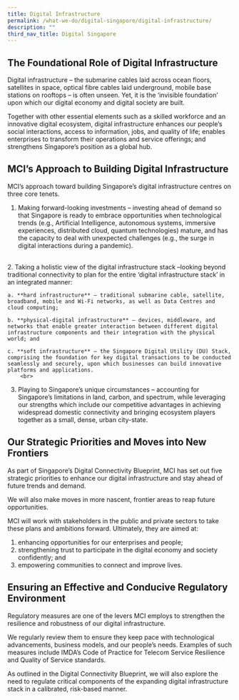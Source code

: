 ```yaml
---
title: Digital Infrastructure
permalink: /what-we-do/digital-singapore/digital-infrastructure/
description: ""
third_nav_title: Digital Singapore
---
```

## The Foundational Role of Digital Infrastructure

Digital infrastructure – the submarine cables laid across ocean floors, satellites in space, optical fibre cables laid underground, mobile base stations on rooftops – is often unseen. Yet, it is the ‘invisible foundation’ upon which our digital economy and digital society are built. 

Together with other essential elements such as a skilled workforce and an innovative digital ecosystem, digital infrastructure enhances our people’s social interactions, access to information, jobs, and quality of life; enables enterprises to transform their operations and service offerings; and strengthens Singapore’s position as a global hub. 

## MCI’s Approach to Building Digital Infrastructure

MCI’s approach toward building Singapore’s digital infrastructure centres on three core tenets. 

1. Making forward-looking investments – investing ahead of demand so that Singapore is ready to embrace opportunities when technological trends (e.g., Artificial Intelligence, autonomous systems, immersive experiences, distributed cloud, quantum technologies) mature, and has the capacity to deal with unexpected challenges (e.g., the surge in digital interactions during a pandemic).
<br>
2. Taking a holistic view of the digital infrastructure stack –looking beyond traditional connectivity to plan for the entire ‘digital infrastructure stack’ in an integrated manner:

    a. **hard infrastructure** – traditional submarine cable, satellite, broadband, mobile and Wi-Fi networks, as well as Data Centres and cloud computing;

    b. **physical-digital infrastructure** – devices, middleware, and networks that enable greater interaction between different digital infrastructure components and their integration with the physical world; and 

    c. **soft infrastructure** – the Singapore Digital Utility (DU) Stack, comprising the foundation for key digital transactions to be conducted seamlessly and securely, upon which businesses can build innovative platforms and applications.
		<br>
3. Playing to Singapore’s unique circumstances – accounting for Singapore’s limitations in land, carbon, and spectrum, while leveraging our strengths which include our competitive advantages in achieving widespread domestic connectivity and bringing ecosystem players together as a small, dense, urban city-state.

## Our Strategic Priorities and Moves into New Frontiers

As part of Singapore’s Digital Connectivity Blueprint, MCI has set out five strategic priorities to enhance our digital infrastructure and stay ahead of future trends and demand.

We will also make moves in more nascent, frontier areas to reap future opportunities.

MCI will work with stakeholders in the public and private sectors to take these plans and ambitions forward. Ultimately, they are aimed at: 

1. enhancing opportunities for our enterprises and people;
2. strengthening trust to participate in the digital economy and society confidently; and 
3. empowering communities to connect and improve lives. 

## Ensuring an Effective and Conducive Regulatory Environment

Regulatory measures are one of the levers MCI employs to strengthen the resilience and robustness of our digital infrastructure. 

We regularly review them to ensure they keep pace with technological advancements, business models, and our people’s needs. Examples of such measures include IMDA’s Code of Practice for Telecom Service Resilience and Quality of Service standards. 

As outlined in the Digital Connectivity Blueprint, we will also explore the need to regulate critical components of the expanding digital infrastructure stack in a calibrated, risk-based manner.

